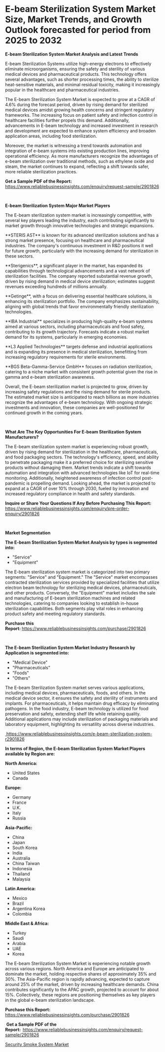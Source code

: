 <p><h1>E-beam Sterilization System Market Size, Market Trends, and Growth Outlook forecasted for period from 2025 to 2032</h1></p><p><strong>E-beam Sterilization System Market Analysis and Latest Trends</strong></p>
<p><p>E-beam Sterilization Systems utilize high-energy electrons to effectively eliminate microorganisms, ensuring the safety and sterility of various medical devices and pharmaceutical products. This technology offers several advantages, such as shorter processing times, the ability to sterilize heat-sensitive materials, and minimal residual toxicity, making it increasingly popular in the healthcare and pharmaceutical industries.</p><p>The E-beam Sterilization System Market is expected to grow at a CAGR of 4.6% during the forecast period, driven by rising demand for sterilized medical devices amidst growing health concerns and stringent regulatory frameworks. The increasing focus on patient safety and infection control in healthcare facilities further propels this demand. Additionally, advancements in E-beam technology and increased investment in research and development are expected to enhance system efficiency and broaden application areas, including food sterilization.</p><p>Moreover, the market is witnessing a trend towards automation and integration of e-beam systems into existing production lines, improving operational efficiency. As more manufacturers recognize the advantages of e-beam sterilization over traditional methods, such as ethylene oxide and steam, the market continues to expand, reflecting a shift towards safer, more reliable sterilization practices.</p></p>
<p><strong>Get a Sample PDF of the Report:&nbsp;</strong> <a href="https://www.reliablebusinessinsights.com/enquiry/request-sample/2901826?utm_campaign=2534&utm_medium=2&utm_source=Github&utm_content=ia&utm_term=16032025&utm_id=e-beam-sterilization-system">https://www.reliablebusinessinsights.com/enquiry/request-sample/2901826</a></p>
<p>&nbsp;</p>
<p><strong>E-beam Sterilization System Major Market Players</strong></p>
<p><p>The E-beam sterilization system market is increasingly competitive, with several key players leading the industry, each contributing significantly to market growth through innovative technologies and strategic expansions.</p><p>**STERIS AST** is known for its advanced sterilization solutions and has a strong market presence, focusing on healthcare and pharmaceutical industries. The company's continuous investment in R&D positions it well for future growth, particularly with the increasing demand for sterilization in these sectors.</p><p>**Sterigenics**, a significant player in the market, has expanded its capabilities through technological advancements and a vast network of sterilization facilities. The company reported substantial revenue growth, driven by rising demand in medical device sterilization; estimates suggest revenues exceeding hundreds of millions annually.</p><p>**Getinge**, with a focus on delivering essential healthcare solutions, is enhancing its sterilization portfolio. The company emphasizes sustainability, aligning with global trends that favor environmentally friendly sterilization technologies.</p><p>**IBA Industrial** specializes in producing high-quality e-beam systems aimed at various sectors, including pharmaceuticals and food safety, contributing to its growth trajectory. Forecasts indicate a robust market demand for its systems, particularly in emerging economies.</p><p>**L3 Applied Technologies** targets defense and industrial applications and is expanding its presence in medical sterilization, benefitting from increasing regulatory requirements for sterile environments.</p><p>**BGS Beta-Gamma-Service GmbH** focuses on radiation sterilization, catering to a niche market with consistent growth potential given the rise in gamma and e-beam sterilization awareness.</p><p>Overall, the E-beam sterilization market is projected to grow, driven by increasing safety regulations and the rising demand for sterile products. The estimated market size is anticipated to reach billions as more industries recognize the advantages of e-beam technology. With ongoing strategic investments and innovation, these companies are well-positioned for continued growth in the coming years.</p></p>
<p>&nbsp;</p>
<p><strong>What Are The Key Opportunities For E-beam Sterilization System Manufacturers?</strong></p>
<p><p>The E-beam sterilization system market is experiencing robust growth, driven by rising demand for sterilization in the healthcare, pharmaceuticals, and food packaging sectors. The technology's efficiency, speed, and ability to penetrate packaging make it a preferred choice for sterilizing sensitive products without damaging them. Market trends indicate a shift towards automation and integration with advanced technologies like IoT for real-time monitoring. Additionally, heightened awareness of infection control post-pandemic is propelling demand. Looking ahead, the market is projected to expand at a CAGR of over 10% through 2030, fueled by innovation and increased regulatory compliance in health and safety standards.</p></p>
<p><strong>Inquire or Share Your Questions If Any Before Purchasing This Report:</strong> <a href="https://www.reliablebusinessinsights.com/enquiry/pre-order-enquiry/2901826?utm_campaign=2534&utm_medium=2&utm_source=Github&utm_content=ia&utm_term=16032025&utm_id=e-beam-sterilization-system">https://www.reliablebusinessinsights.com/enquiry/pre-order-enquiry/2901826</a></p>
<p>&nbsp;</p>
<p><strong>Market Segmentation</strong></p>
<p><strong>The E-beam Sterilization System Market Analysis by types is segmented into:</strong></p>
<p><ul><li>"Service"</li><li>"Equipment"</li></ul></p>
<p><p>The E-beam sterilization system market is categorized into two primary segments: "Service" and "Equipment." The "Service" market encompasses contracted sterilization services provided by specialized facilities that utilize electron beam technology for sterilizing medical devices, pharmaceuticals, and other products. Conversely, the "Equipment" market includes the sale and manufacturing of E-beam sterilization machines and related technologies, catering to companies looking to establish in-house sterilization capabilities. Both segments play vital roles in enhancing product safety and meeting regulatory standards.</p></p>
<p><strong>Purchase this Report:&nbsp;</strong><a href="https://www.reliablebusinessinsights.com/purchase/2901826?utm_campaign=2534&utm_medium=2&utm_source=Github&utm_content=ia&utm_term=16032025&utm_id=e-beam-sterilization-system">https://www.reliablebusinessinsights.com/purchase/2901826</a></p>
<p>&nbsp;</p>
<p><strong>The E-beam Sterilization System Market Industry Research by Application is segmented into:</strong></p>
<p><ul><li>"Medical Device"</li><li>"Pharmaceuticals"</li><li>"Foods"</li><li>"Others"</li></ul></p>
<p><p>The E-beam Sterilization System market serves various applications, including medical devices, pharmaceuticals, foods, and others. In the medical device sector, it ensures the safety and sterility of instruments and implants. For pharmaceuticals, it helps maintain drug efficacy by eliminating pathogens. In the food industry, E-beam technology is utilized for food preservation and safety, extending shelf life while retaining quality. Additional applications may include sterilization of packaging materials and laboratory equipment, highlighting its versatility across diverse industries.</p></p>
<p><a href="https://www.reliablebusinessinsights.com/e-beam-sterilization-system-r2901826?utm_campaign=2534&utm_medium=2&utm_source=Github&utm_content=ia&utm_term=16032025&utm_id=e-beam-sterilization-system">&nbsp;https://www.reliablebusinessinsights.com/e-beam-sterilization-system-r2901826</a></p>
<p><strong>In terms of Region, the E-beam Sterilization System Market Players available by Region are:</strong></p>
<p>
    <p> <strong> North America: </strong>
        <ul>
            <li>United States</li>
            <li>Canada</li>
        </ul>
        </p> 
    <p> <strong> Europe: </strong>
        <ul>
            <li>Germany</li>
            <li>France</li>
            <li>U.K.</li>
            <li>Italy</li>
            <li>Russia</li>
        </ul>
        </p> 
    <p> <strong> Asia-Pacific: </strong>
        <ul>
            <li>China</li>
            <li>Japan</li>
            <li>South Korea</li>
            <li>India</li>
            <li>Australia</li>
            <li>China Taiwan</li>
            <li>Indonesia</li>
            <li>Thailand</li>
            <li>Malaysia</li>
        </ul>
        </p> 
    <p> <strong> Latin America: </strong>
        <ul>
            <li>Mexico</li>
            <li>Brazil</li>
            <li>Argentina Korea</li>
            <li>Colombia</li>
        </ul>
        </p> 
    <p> <strong> Middle East & Africa: </strong>
        <ul>
            <li>Turkey</li>
            <li>Saudi</li>
            <li>Arabia</li>
            <li>UAE</li>
            <li>Korea</li>
        </ul>
    </p>
    </p>
<p><p>The E-beam Sterilization System Market is experiencing notable growth across various regions. North America and Europe are anticipated to dominate the market, holding respective shares of approximately 35% and 30%. The Asia-Pacific region is rapidly advancing, expected to capture around 25% of the market, driven by increasing healthcare demands. China contributes significantly to the APAC growth, projected to account for about 15%. Collectively, these regions are positioning themselves as key players in the global e-beam sterilization landscape.</p></p>
<p><strong>Purchase this Report: </strong><a href="https://www.reliablebusinessinsights.com/purchase/2901826?utm_campaign=2534&utm_medium=2&utm_source=Github&utm_content=ia&utm_term=16032025&utm_id=e-beam-sterilization-system">https://www.reliablebusinessinsights.com/purchase/2901826</a></p>
<p>&nbsp;<strong>Get a Sample PDF of the Report:&nbsp;&nbsp;</strong><a href="https://www.reliablebusinessinsights.com/enquiry/request-sample/2901826?utm_campaign=2534&utm_medium=2&utm_source=Github&utm_content=ia&utm_term=16032025&utm_id=e-beam-sterilization-system">https://www.reliablebusinessinsights.com/enquiry/request-sample/2901826</a></p>
<p><strong></strong></p>
<p><p><a href="https://github.com/ilonaenterline65/Market-Research-Report-List-1/blob/main/security-smoke-system-market.md?utm_campaign=2534&utm_medium=2&utm_source=Github&utm_content=ia&utm_term=16032025&utm_id=e-beam-sterilization-system">Security Smoke System Market</a></p></p>